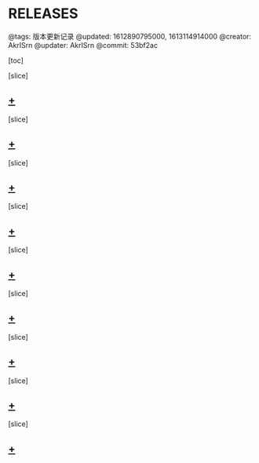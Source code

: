 # RELEASES

@tags: 版本更新记录
@updated: 1612890795000, 1613114914000
@creator: AkrISrn
@updater: AkrISrn
@commit: 53bf2ac

[toc]

[slice]

## [+](/zh/releases/v1.2.8.md)

[slice]

## [+](/zh/releases/v1.2.7.md)

[slice]

## [+](/zh/releases/v1.2.6.md)

[slice]

## [+](/zh/releases/v1.2.5.md)

[slice]

## [+](/zh/releases/v1.2.4.md)

[slice]

## [+](/zh/releases/v1.2.3.md)

[slice]

## [+](/zh/releases/v1.2.2.md)

[slice]

## [+](/zh/releases/v1.2.1.md)

[slice]

## [+](/zh/releases/v1.2.0.md)
